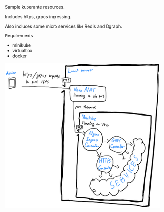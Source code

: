 Sample kuberante resources.

Includes https, grpcs ingressing.

Also includes some micro services like Redis and Dgraph.

Requirements
* minikube
* virtualbox
* docker

![diagram](./diagram.jpeg)